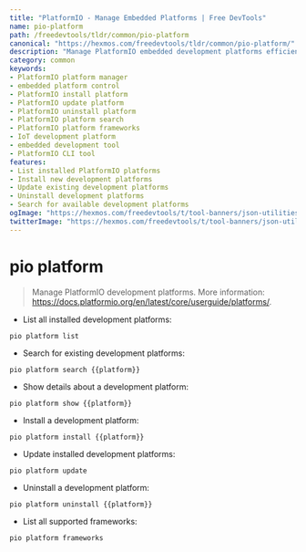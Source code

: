 ```yaml
---
title: "PlatformIO - Manage Embedded Platforms | Free DevTools"
name: pio-platform
path: /freedevtools/tldr/common/pio-platform
canonical: "https://hexmos.com/freedevtools/tldr/common/pio-platform/"
description: "Manage PlatformIO embedded development platforms efficiently with pio platform. Install, update, search, and uninstall platforms quickly. Free online tool, no registration required."
category: common
keywords:
- PlatformIO platform manager
- embedded platform control
- PlatformIO install platform
- PlatformIO update platform
- PlatformIO uninstall platform
- PlatformIO platform search
- PlatformIO platform frameworks
- IoT development platform
- embedded development tool
- PlatformIO CLI tool
features:
- List installed PlatformIO platforms
- Install new development platforms
- Update existing development platforms
- Uninstall development platforms
- Search for available development platforms
ogImage: "https://hexmos.com/freedevtools/t/tool-banners/json-utilities-banner.png"
twitterImage: "https://hexmos.com/freedevtools/t/tool-banners/json-utilities-banner.png"
---
```


# pio platform

> Manage PlatformIO development platforms.
> More information: <https://docs.platformio.org/en/latest/core/userguide/platforms/>.

- List all installed development platforms:

`pio platform list`

- Search for existing development platforms:

`pio platform search {{platform}}`

- Show details about a development platform:

`pio platform show {{platform}}`

- Install a development platform:

`pio platform install {{platform}}`

- Update installed development platforms:

`pio platform update`

- Uninstall a development platform:

`pio platform uninstall {{platform}}`

- List all supported frameworks:

`pio platform frameworks`
